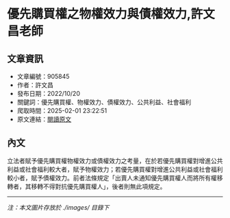 # 優先購買權之物權效力與債權效力,許文昌老師

## 文章資訊
- 文章編號：905845
- 作者：許文昌
- 發布日期：2022/10/20
- 關鍵詞：優先購買權、物權效力、債權效力、公共利益、社會福利
- 爬取時間：2025-02-01 23:22:51
- 原文連結：[閱讀原文](https://real-estate.get.com.tw/Columns/detail.aspx?no=905845)

## 內文


立法者賦予優先購買權物權效力或債權效力之考量，在於若優先購買權對增進公共利益或社會福利較大者，賦予物權效力；若優先購買權對增進公共利益或社會福利較小者，賦予債權效力。前者法條規定「出賣人未通知優先購買權人而將所有權移轉者，其移轉不得對抗優先購買權人」，後者則無此項規定。

---
*注：本文圖片存放於 ./images/ 目錄下*
